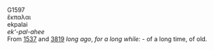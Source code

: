 <body>
  <p>G1597<br>  ἔκπαλαι  <br> ekpalai  <br><i>ek‘-pal-ahee </i><br>From <a href="g1537.htm">1537</a> and <a href="g3819.htm">3819</a>  <i>long</i> <i>ago</i>, <i>for</i> <i>a</i> <i>long</i> <i>while:</i> - of a long time, of old.<br></p>
 </body>